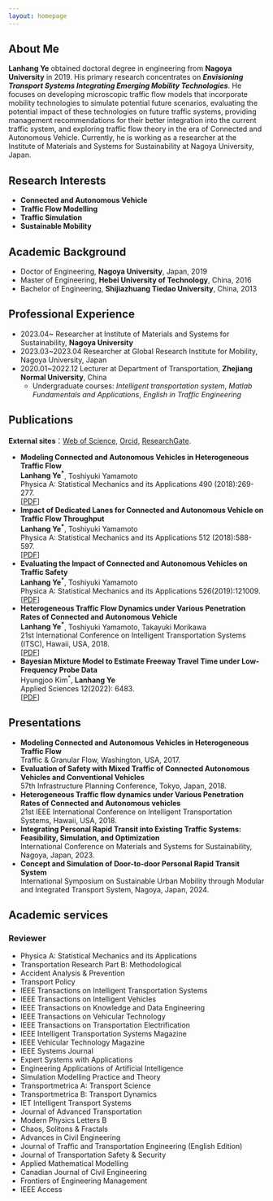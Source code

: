 ```yaml
---
layout: homepage
---
```


## About Me

  **Lanhang Ye** obtained doctoral degree in engineering from **Nagoya University** in 2019. His primary research concentrates on **_Envisioning Transport Systems Integrating Emerging Mobility Technologies_**. He focuses on developing microscopic traffic flow models that incorporate mobility technologies to simulate potential future scenarios, evaluating the potential impact of these technologies on future traffic systems, providing management recommendations for their better integration into the current traffic system, and exploring traffic flow theory in the era of Connected and Autonomous Vehicle. Currently, he is working as a researcher at the Institute of Materials and Systems for Sustainability at Nagoya University, Japan.

## Research Interests

- **Connected and Autonomous Vehicle** 
- **Traffic Flow Modelling**
- **Traffic Simulation**
- **Sustainable Mobility**

## Academic Background

- Doctor of Engineering, **Nagoya University**, Japan, 2019
- Master of Engineering, **Hebei University of Technology**, China, 2016
- Bachelor of Engineering, **Shijiazhuang Tiedao University**, China, 2013

## Professional Experience

- 2023.04~           Researcher at Institute of Materials and Systems for Sustainability, **Nagoya University**
- 2023.03~2023.04    Researcher at Global Research Institute for Mobility, Nagoya University, Japan
- 2020.01~2022.12     Lecturer at Department of Transportation, **Zhejiang Normal University**, China
  -   Undergraduate courses: _Intelligent transportation system_,
                          _Matlab Fundamentals and Applications_,
                          _English in Traffic Engineering_

## Publications
**External sites**：[Web of Science](https://www.webofscience.com/wos/author/record/827842?state=%7B%7D),  [Orcid](https://orcid.org/0000-0002-4821-1072),  [ResearchGate](https://www.researchgate.net/profile/Lanhang-Ye). 

- **Modeling Connected and Autonomous Vehicles in Heterogeneous Traffic Flow**
  <br>
 **Lanhang Ye<sup>*</sup>**, Toshiyuki Yamamoto
  <br>
  Physica A: Statistical Mechanics and its Applications 490 (2018):269-277.
  <br>
  [[PDF](https://www.sciencedirect.com/science/article/pii/S0378437117307392)] 
- **Impact of Dedicated Lanes for Connected and Autonomous Vehicle on Traffic Flow Throughput**
  <br>
  **Lanhang Ye<sup>*</sup>**, Toshiyuki Yamamoto
  <br>
 Physica A: Statistical Mechanics and its Applications 512 (2018):588-597.
  <br>
  [[PDF](https://www.sciencedirect.com/science/article/abs/pii/S0378437118310252)]   
- **Evaluating the Impact of Connected and Autonomous Vehicles on Traffic Safety**
  <br>
  **Lanhang Ye<sup>*</sup>**, Toshiyuki Yamamoto
  <br>
   Physica A: Statistical Mechanics and its Applications 526(2019):121009.
  <br>
  [[PDF](https://www.sciencedirect.com/science/article/abs/pii/S0378437119306181)]
- **Heterogeneous Traffic Flow Dynamics under Various Penetration Rates of Connected and Autonomous Vehicle**
  <br>
  **Lanhang Ye<sup>*</sup>**, Toshiyuki Yamamoto, Takayuki Morikawa
  <br>
  21st International Conference on Intelligent Transportation Systems (ITSC), Hawaii, USA, 2018.
  <br>
  [[PDF](https://ieeexplore.ieee.org/abstract/document/8569975)]
- **Bayesian Mixture Model to Estimate Freeway Travel Time under Low-Frequency Probe Data**
  <br>
  Hyungjoo Kim<sup>*</sup>, **Lanhang Ye**
  <br>
  Applied Sciences 12(2022): 6483.
  <br>
  [[PDF](https://www.mdpi.com/2076-3417/12/13/6483)]
  
## Presentations
- **Modeling Connected and Autonomous Vehicles in Heterogeneous Traffic Flow**
  <br>
   Traffic & Granular Flow, Washington, USA, 2017.
- **Evaluation of Safety with Mixed Traffic of Connected Autonomous Vehicles and Conventional Vehicles**
  <br>
  57th Infrastructure Planning Conference, Tokyo, Japan, 2018.
- **Heterogeneous Traffic flow dynamics under Various Penetration Rates of Connected and Autonomous vehicles**
  <br>
  21st IEEE International Conference on Intelligent Transportation Systems, Hawaii, USA, 2018.
- **Integrating Personal Rapid Transit into Existing Traffic Systems: Feasibility, Simulation, and Optimization**
  <br>
  International Conference on Materials and Systems for Sustainability, Nagoya, Japan, 2023.
- **Concept and Simulation of Door-to-door Personal Rapid Transit System**
  <br>
  International Symposium on Sustainable Urban Mobility through Modular and Integrated Transport System, Nagoya, Japan, 2024.

## Academic services
### Reviewer
- Physica A: Statistical Mechanics and its Applications
- Transportation Research Part B: Methodological
- Accident Analysis & Prevention
- Transport Policy
- IEEE Transactions on Intelligent Transportation Systems
- IEEE Transactions on Intelligent Vehicles
- IEEE Transactions on Knowledge and Data Engineering
- IEEE Transactions on Vehicular Technology
- IEEE Transactions on Transportation Electrification
- IEEE Intelligent Transportation Systems Magazine
- IEEE Vehicular Technology Magazine
- IEEE Systems Journal
- Expert Systems with Applications
- Engineering Applications of Artificial Intelligence  
- Simulation Modelling Practice and Theory
- Transportmetrica A: Transport Science  
- Transportmetrica B: Transport Dynamics
- IET Intelligent Transport Systems
- Journal of Advanced Transportation
- Modern Physics Letters B
- Chaos, Solitons & Fractals
- Advances in Civil Engineering
- Journal of Traffic and Transportation Engineering (English Edition)
- Journal of Transportation Safety & Security
- Applied Mathematical Modelling
- Canadian Journal of Civil Engineering
- Frontiers of Engineering Management
- IEEE Access


